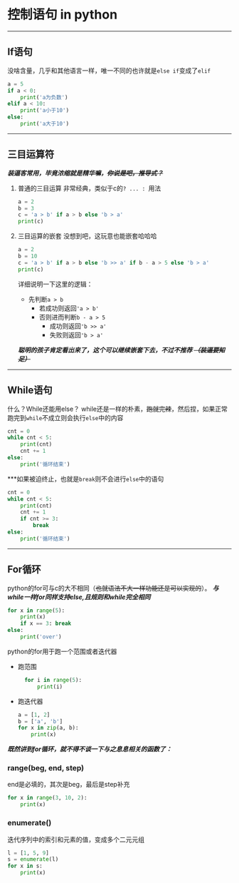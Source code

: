 # 控制语句 in python

---
## If语句
没啥含量，几乎和其他语言一样，唯一不同的也许就是`else if`变成了`elif`
```python
a = 5
if a < 0:
    print('a为负数')
elif a < 10:
    print('a小于10')
else:
    print('a大于10')
```

---
## 三目运算符
***装逼客常用，毕竟浓缩就是精华嘛，~~你说是吧，推导式？~~***
1. 普通的三目运算
   非常经典，类似于c的`? ... : `用法
    ```python
    a = 2
    b = 3
    c = 'a > b' if a > b else 'b > a'
    print(c)
    ```
2. 三目运算的嵌套
   没想到吧，这玩意也能嵌套哈哈哈
    ```python
    a = 2
    b = 10
    c = 'a > b' if a > b else 'b >> a' if b - a > 5 else 'b > a'
    print(c)
    ```
    详细说明一下这里的逻辑：
    - 先判断`a > b`
        - 若成功则返回`'a > b'`
        - 否则进而判断`b - a > 5`
            - 成功则返回`'b >> a'`
            - 失败则返回`'b > a'`

    ***聪明的孩子肯定看出来了，这个可以继续嵌套下去，不过不推荐 ~~（装逼要知足）~~***

---
## While语句
什么？While还能用else？
while还是一样的朴素，~~跑就完辣~~，然后捏，如果正常跑完到`while`不成立则会执行`else`中的内容
```python
cnt = 0
while cnt < 5:
    print(cnt)
    cnt += 1
else:
    print('循环结束')
```
***如果被迫终止，也就是`break`则不会进行`else`中的语句
```python
cnt = 0
while cnt < 5:
    print(cnt)
    cnt += 1
    if cnt >= 3:
        break
else:
    print('循环结束')
```

---
## For循环
python的for可与c的大不相同（~~也就语法不大一样功能还是可以实现的~~）。
***与while一样for同样支持else,且规则和while完全相同***
```python
for x in range(5):
    print(x)
    if x == 3: break
else:
    print('over')
```
python的for用于跑一个范围或者迭代器
- 跑范围
  ```python
    for i in range(5):
        print(i)
    ```
- 跑迭代器
    ```python
    a = [1, 2]
    b = ['a', 'b']
    for x in zip(a, b):
        print(x)
    ```
***既然讲到for循环，就不得不谈一下与之息息相关的函数了：***

### range(beg, end, step)
end是必填的，其次是beg，最后是step补充
```python
for x in range(3, 10, 2):
    print(x)
```
### enumerate()
迭代序列中的索引和元素的值，变成多个二元元组
```python
l = [1, 5, 9]
s = enumerate(l)
for x in s:
    print(x)
```